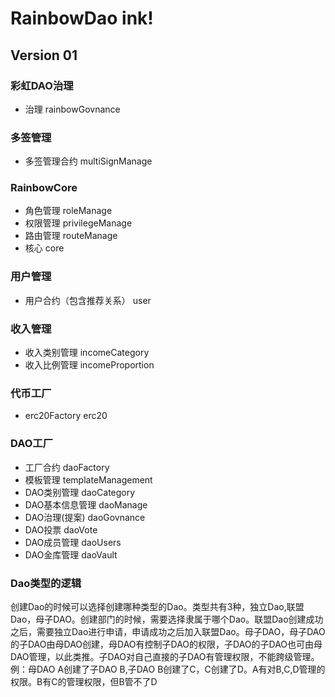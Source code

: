 # RainbowDao ink!  
## Version 01
### 彩虹DAO治理
- 治理 rainbowGovnance

### 多签管理
- 多签管理合约 multiSignManage
### RainbowCore
- 角色管理 roleManage
- 权限管理 privilegeManage
- 路由管理 routeManage
- 核心     core
### 用户管理
- 用户合约（包含推荐关系） user
### 收入管理
- 收入类别管理 incomeCategory
- 收入比例管理 incomeProportion
### 代币工厂  
- erc20Factory  erc20
### DAO工厂  
- 工厂合约 daoFactory
- 模板管理 templateManagement
- DAO类别管理 daoCategory
- DAO基本信息管理 daoManage
- DAO治理(提案) daoGovnance
- DAO投票 daoVote
- DAO成员管理 daoUsers
- DAO金库管理 daoVault

### Dao类型的逻辑
创建Dao的时候可以选择创建哪种类型的Dao。类型共有3种，独立Dao,联盟Dao，母子DAO。创建部门的时候，需要选择隶属于哪个Dao。联盟Dao创建成功之后，需要独立Dao进行申请，申请成功之后加入联盟Dao。母子DAO，母子DAO的子DAO由母DAO创建，母DAO有控制子DAO的权限，子DAO的子DAO也可由母DAO管理，以此类推。子DAO对自己直接的子DAO有管理权限，不能跨级管理。例：母DAO A创建了子DAO B,子DAO B创建了C，C创建了D。A有对B,C,D管理的权限。B有C的管理权限，但B管不了D
